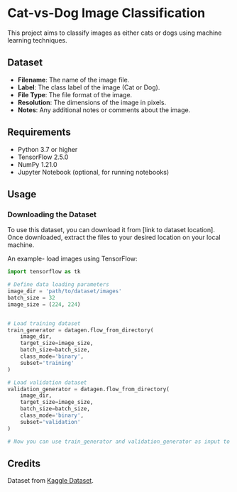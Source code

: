 # Cat-vs-Dog Image Classification

This project aims to classify images as either cats or dogs using machine learning techniques.

## Dataset

- **Filename**: The name of the image file.
- **Label**: The class label of the image (Cat or Dog).
- **File Type**: The file format of the image.
- **Resolution**: The dimensions of the image in pixels.
- **Notes**: Any additional notes or comments about the image.



## Requirements

- Python 3.7 or higher
- TensorFlow 2.5.0
- NumPy 1.21.0
- Jupyter Notebook (optional, for running notebooks)


## Usage

### Downloading the Dataset

To use this dataset, you can download it from [link to dataset location]. Once downloaded, extract the files to your desired location on your local machine.


An example- load images using TensorFlow:

```python
import tensorflow as tk

# Define data loading parameters
image_dir = 'path/to/dataset/images'
batch_size = 32
image_size = (224, 224)


# Load training dataset
train_generator = datagen.flow_from_directory(
    image_dir,
    target_size=image_size,
    batch_size=batch_size,
    class_mode='binary',
    subset='training'
)

# Load validation dataset
validation_generator = datagen.flow_from_directory(
    image_dir,
    target_size=image_size,
    batch_size=batch_size,
    class_mode='binary',
    subset='validation'
)

# Now you can use train_generator and validation_generator as input to your model
```


## Credits
Dataset from [Kaggle Dataset](https://www.kaggle.com/datasets/salader/dogs-vs-cats).

